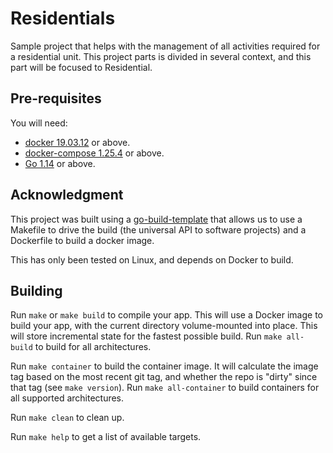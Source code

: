 # Residentials

Sample project that helps with the management of all activities required for a
residential unit. This project parts is divided in several context, and this part
will be focused to Residential.

## Pre-requisites
You will need:

- [docker 19.03.12](https://docs.docker.com/get-docker/) or above.
- [docker-compose 1.25.4](https://docs.docker.com/compose/install/) or above.
- [Go 1.14](https://golang.org/doc/install) or above.

## Acknowledgment
This project was built using a [go-build-template](https://github.com/thockin/go-build-template)
that allows us to use a Makefile to drive the build (the universal API to software projects)
and a Dockerfile to build a docker image.

This has only been tested on Linux, and depends on Docker to build.

## Building

Run `make` or `make build` to compile your app.  This will use a Docker image
to build your app, with the current directory volume-mounted into place.  This
will store incremental state for the fastest possible build.  Run `make
all-build` to build for all architectures.

Run `make container` to build the container image.  It will calculate the image
tag based on the most recent git tag, and whether the repo is "dirty" since
that tag (see `make version`).  Run `make all-container` to build containers
for all supported architectures.

Run `make clean` to clean up.

Run `make help` to get a list of available targets.
